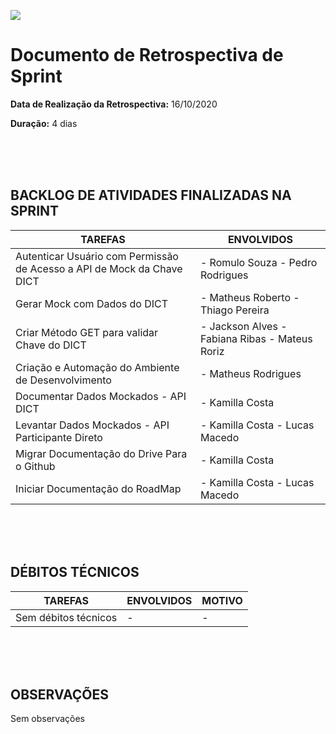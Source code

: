 
[![](https://github.com/Vamos-Parcelar-Lift-Learning/Documentos/blob/main/Imagens/cabecalho_relatorios.png)](https://github.com/Vamos-Parcelar-Lift-Learning/Documentos/blob/main/Imagens/cabecalho_relatorios.png)

# Documento de Retrospectiva de Sprint

**Data de Realização da Retrospectiva:** 16/10/2020


**Duração:** 4 dias

<br/>
<br/>
<br/>

BACKLOG DE ATIVIDADES FINALIZADAS NA SPRINT
-----------------
|TAREFAS|ENVOLVIDOS|
|-------|----------|
|Autenticar Usuário com Permissão de Acesso a API de Mock da Chave DICT | - Romulo Souza - Pedro Rodrigues|
|Gerar Mock com Dados do DICT| - Matheus Roberto - Thiago Pereira|
|Criar Método GET para validar Chave do DICT| - Jackson Alves - Fabiana Ribas - Mateus Roriz|
|Criação e Automação do Ambiente de Desenvolvimento| - Matheus Rodrigues|
|Documentar Dados Mockados - API DICT| - Kamilla Costa|
|Levantar Dados Mockados - API Participante Direto| - Kamilla Costa - Lucas Macedo|
|Migrar Documentação do Drive Para o Github| - Kamilla Costa|
|Iniciar Documentação do RoadMap| - Kamilla Costa - Lucas Macedo|

<br/>
<br/>
<br/>

DÉBITOS TÉCNICOS
-------------------------
|TAREFAS|ENVOLVIDOS|MOTIVO|
|-------|----------|------|
|Sem débitos técnicos| - | - |

<br/>
<br/>
<br/>

## OBSERVAÇÕES

Sem observações 